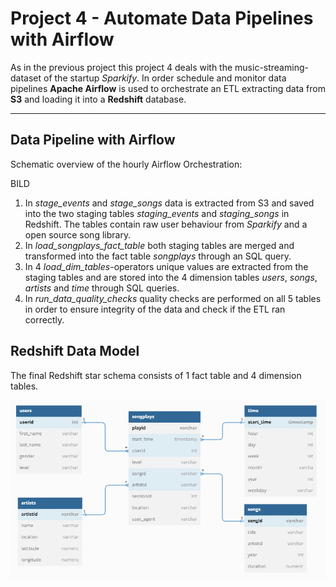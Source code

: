# Project 4 - Automate Data Pipelines with Airflow

As in the previous project this project 4 deals with the music-streaming-dataset of the startup *Sparkify*. In order schedule and monitor data pipelines **Apache Airflow** is used to orchestrate an ETL extracting data from **S3** and loading it into a **Redshift** database.

---

## Data Pipeline with Airflow

Schematic overview of the hourly Airflow Orchestration:

BILD

1. In *stage_events* and *stage_songs* data is extracted from S3 and saved into the two staging tables *staging_events* and *staging_songs* in Redshift. The tables contain raw user behaviour from *Sparkify* and a open source song library.
2. In *load_songplays_fact_table* both staging tables are merged and transformed into the fact table *songplays* through an SQL query.
3. In 4 *load_dim_tables*-operators unique values are extracted from the staging tables and are stored into the 4 dimension tables *users*, *songs*, *artists* and *time* through SQL queries.
4. In *run_data_quality_checks* quality checks are performed on all 5 tables in order to ensure integrity of the data and check if the ETL ran correctly.

## Redshift Data Model

The final Redshift star schema consists of 1 fact table and 4 dimension tables.

![Redshift Data Model](./images/airflow_data_model.PNG)
